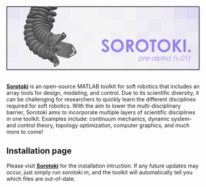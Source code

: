 <div align="center"> <img src="./docs/documentation/img/softrobot_.png" width="700"> </div> <br/>

[**Sorotoki**](https://bjcaasenbrood.github.io/SorotokiCode/) is an open-source MATLAB toolkit for soft robotics that includes an array tools for design, modeling, and control. Due to its scientific diversity, it can be challenging for researchers to quickly learn the different disciplines required for soft robotics. With the aim to lower the multi-disciplinary barrier, Sorotoki aims to incorporate multiple layers of scientific disciplines in one toolkit. Examples include: continuum mechanics, dynamic system- and control theory, topology optimization, computer graphics, and much more to come!

## Installation page
Please visit [**Sorotoki**](https://bjcaasenbrood.github.io/SorotokiCode/) for the installation intruction. If any future updates may occur, just simply run *sorotoki.m*, and the toolkit will automatically tell you which files are out-of-date.
